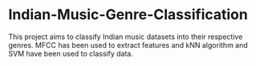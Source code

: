 # Indian-Music-Genre-Classification

This project aims to classify Indian music datasets into their respective genres. 
MFCC has been used to extract features and kNN algorithm and SVM have been used to classify data.
